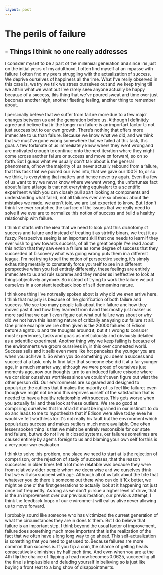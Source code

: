 ```yaml
---
layout: post
---
```


# The perils of failure
## - Things I think no one really addresses


I consider myself to be a part of the millennial generation and since I'm just on the initial years of my adulthood, I often find myself at an impasse with failure. I often find my peers struggling with the actualization of success. We deprive ourselves of happiness all the time. What I've really observed in this case is, we try we talk we stress ourselves out and we keep trying till we attain what we want but I've rarely seen anyone actually be happy because of a success, this thing that we've poured sweat and time over just becomes another high, another fleeting feeling, another thing to remember about.

I personally believe that we suffer from failure more due to a few major changes between us and the generation before us. Although I definitely agree and believe that in the longer run failure is an important factor to not just success but to our own growth. There's nothing that offers more immediate to us than failure. Because we know what we did, and we think that we must've gone wrong somewhere that we failed at this task, this goal. A few fortunate of us immediately know where they went wrong and are motivated enough to continue onto the next iteration where they might come across another failure or success and move on forward, so on so forth. But I guess what we usually don't talk about is the general phenomena, of how the majority of us never actually rebound from a failure, that this task that we poured our lives into, that we gave our 100% to, or so we think, is everything that matters and hence never try again. Even if a few of us want to try we never know where we went wrong, the unfortunate fact about failure at large is that not everything equivalent to a scientific experiment which you can closely pull apart looking at components and understanding what failed, not all failures ever are so obvious about the mistakes we made, we aren't told, we are just expected to know. But I don't think I've ever scratched the surface of the issues that we really need to solve if we ever are to normalize this notion of success and build a healthy relationship with failure.

I think it starts with the idea that we need to look past this dichotomy of success and failure and instead of treating it as strictly binary, we treat it as fuzzy. Perspective seeing is an important skill that one needs to learn if they ever wish to grow towards success, of all the great people I've read about this notion that they saw even a failure as some degree of success that they succeeded at Discovery what was going wrong puts them in a different league. I'm not trying to sell the notion of perspective seeing, it's simply exhausting mentally to constantly force yourself to see in a different perspective when you feel entirely differently, these feelings are entirely immediate to us and rule supreme and they render us ineffective to look at things objectively anymore. So instead of trying to work the failure we put ourselves in a constant feedback loop of self demeaning nature.

I think one thing I've not really spoken about is why did we even arrive here. I think that majorly is because of the glorification of both failure and success. We see too many people talk about their failure and how they moved past it and how they learned from it and this mostly just makes us more sad that we can't even figure out what out failure was about or why did we not have this learning nature of critically analysing our failure at all. One prime example we are often given is the 20000 failures of Edison before a lightbulb and the thoughts around it, but it's wrong to consider most experiences, tasks and goals as meticulously and obviously detailed as a scientific experiment. Another thing why we keep failing is because of the environments we groom ourselves in, in this over connected world. Success sells and it sells even more like hot pancakes the younger you are when you achieve it. So when you do something you deem a success and succeed at a task, only to find later that someone else did it at a far younger age, in a much smarter way, although we were proud of ourselves just moments ago, now our thoughts turn to an induced failure episode where we consider ourselves worthless since we couldn't even figure out what the other person did. Our environments are so geared and designed to popularize the outliers that it makes the majority of us feel like failures even though we might not be and this deprives ourself of the satisfaction that is needed to have a healthy relationship with success.  This gets worse when you actually fail and then look at these outliers. We are so good at comparing ourselves that Im afraid it must be ingrained in our instincts to do so and leads to me to hypothesize that if Edison were alive today even he would've felt worthless for it's not really his fault but the environment which popularizes success and makes outliers much more available. One often lesser spoken thing is that we might be entirely responsible for our state and failure, but we do not live in closed systems, our failures sometimes are caused entirely by agents foreign to us and blaming your own self for this is a very poor way evaluation

I think to solve this problem, one place we need to start at is the rejection of comparison, or the rejection of study of successes, that the reason successes in older times felt a lot more relatable was because they were from relatively older people whom we deem wise and we ourselves think that we will also succeed with age. Although all of us talk about the trite that whatever you do there is someone out there who can do it 10x better, we might be one of the first generations to actually look at it happening not just once but frequently. As long as we don't pursue a higher level of drive, that is the an improvement over our previous iteration, our previous attempt, I think the feedback loops of our environment will eat us alive never allowing us to move forward.

I probably sound like someone who has victimized the current generation of what the circumstances they are in does to them. But I do believe that failure is an important step. I think beyond the usual factor of improvement, failure does something much more important that is the realization of the fact that we often have a long long way to go ahead. This self-actualization is something that you need to get used to. Because failures are more common than success is. If you flip a coin, the chance of getting heads consecutively diminishes by half each time. And even when you are at the 4th flip the chance of flipping a head now becomes 0.0625, succeeding all the time is implausible and deluding yourself in believing so is just like buying a front seat to a long show of disappointments.
